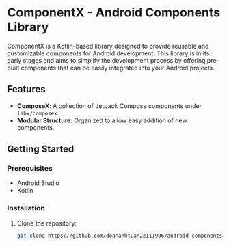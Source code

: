 # ComponentX - Android Components Library

ComponentX is a Kotlin-based library designed to provide reusable and customizable components for
Android development. This library is in its early stages and aims to simplify the development
process by offering pre-built components that can be easily integrated into your Android projects.

## Features

- **ComposeX**: A collection of Jetpack Compose components under `libx/composex`.
- **Modular Structure**: Organized to allow easy addition of new components.

## Getting Started

### Prerequisites

- Android Studio
- Kotlin

### Installation

1. Clone the repository:
   ```bash
   git clone https://github.com/doananhtuan22111996/android-components.git
